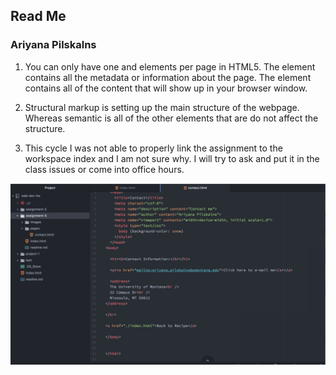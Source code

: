## Read Me
### Ariyana Pilskalns

1. You can only have one <head> and <body> elements per page in HTML5.
The <head> element contains all the metadata or information about the page.
The <body> element contains all of the content that will show up in your browser window.

2. Structural markup is setting up the main structure of the webpage. Whereas semantic is all of  the other elements that are do not affect the structure.

3. This cycle I was not able to properly link the assignment to the workspace index and I am not sure why. I will try to ask and put it in the class issues or come into office hours.

![My work screen shot](./assignment-3/images/Screen-Shot.png)
